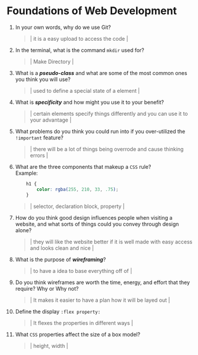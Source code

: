 # Foundations of Web Development
01. In your own words, why do we use Git?
    > | it is a easy upload to access the code |

02. In the terminal, what is the command `mkdir` used for?
    > | Make Directory |

03. What is a ***pseudo-class*** and what are some of the most common ones you think you will use?
    > | used to define a special state of a element |

04. What is ***specificity*** and how might you use it to your benefit?
    > | certain elements specify things differently and you can use it to your advantage |

05. What problems do you think you could run into if you over-utilized the `!important` feature?
    > | there will be a lot of things being overrode and cause thinking errors |

06. What are the three components that makeup a `CSS` rule? <br> Example:

    ```css
        h1 {
            color: rgba(255, 210, 33, .75);
        }
    ```

    > | selector, declaration block, property |

07. How do you think good design influences people when visiting a website, and what sorts of things could you convey through design alone?
    > | they will like the website better if it is well made with easy access and looks clean and nice |

08. What is the purpose of ***wireframing***?
    > | to have a idea to base everything off of |

09. Do you think wireframes are worth the time, energy, and effort that they require? Why or Why not?
    > | It makes it easier to have a plan how it will be layed out |

10. Define the display `:flex property:`
    > | It flexes the properties in different ways |

11. What `CSS` properties affect the size of a box model?
    > | height, width |
